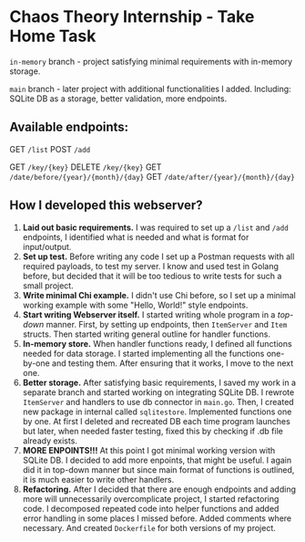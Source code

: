 # Chaos Theory Internship - Take Home Task

`in-memory` branch - project satisfying minimal requirements with in-memory storage.

`main` branch - later project with additional functionalities I added. Including: SQLite DB as a storage, better validation, more endpoints.

## Available endpoints:

GET `/list`
POST `/add`

GET `/key/{key}`
DELETE `/key/{key}`
GET `/date/before/{year}/{month}/{day}`
GET `/date/after/{year}/{month}/{day}`

## How I developed this webserver?

1. **Laid out basic requirements.** I was required to set up a `/list` and `/add` endpoints, I identified what is needed and what is format for input/output.
2. **Set up test.** Before writing any code I set up a Postman requests with all required payloads, to test my server. I know and used test in Golang before, but decided that it will be too tedious to write tests for such a small project.
3. **Write minimal Chi example.** I didn't use Chi before, so I set up a minimal working example with some "Hello, World!" style endpoints.
4. **Start writing Webserver itself.** I started writing whole program in a *top-down* manner. First, by setting up endpoints, then `ItemServer` and `Item` structs. Then started writing general outline for handler functions.
5. **In-memory store.** When handler functions ready, I defined all functions needed for data storage. I started implementing all the functions one-by-one and testing them. After ensuring that it works, I move to the next one. 
6. **Better storage.** After satisfying basic requirements, I saved my work in  a separate branch and started working on integrating SQLite DB. I rewrote `ItemServer` and handlers to use db connector in `main.go`. Then, I created new package in internal called `sqlitestore`. Implemented functions one by one. At first I deleted and recreated DB each time program launches but later, when needed faster testing, fixed this by checking if .db file already exists.
7. **MORE ENPOINTS!!!** At this point I got minimal working version with SQLite DB. I decided to add more enpoints, that might be useful. I again did it in top-down manner but since main format of functions is outlined, it is much easier to write other handlers. 
8. **Refactoring.** After I decided that there are enough endpoints and adding more will unnecessarily overcomplicate project, I started refactoring code. I decomposed repeated code into helper functions and added error handling in some places I missed before. Added comments where necessary. And created `Dockerfile` for both versions of my project.

